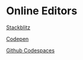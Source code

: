 # Online Editors

[Stackblitz](https://stackblitz.com/)

[Codepen](https://codepen.io/)

[Github Codespaces](https://github.com/features/codespaces)